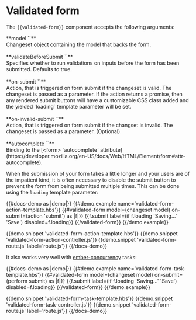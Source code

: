 # Validated form

The `{{validated-form}}` component accepts the following arguments:

<div class="rounded border bg-grey-lightest my-8 p-4">
**model `<Changeset>`**
<br>
Changeset object containing the model that backs the form.
<br>
<br>
**validateBeforeSubmit `<Boolean>`**
<br>
Specifies whether to run validations on inputs before the form has been
submitted. Defaults to true.
<br>
<br>
**on-submit `<Action>`**
<br>
Action, that is triggered on form submit if the changeset is valid. The
changeset is passed as a parameter. If the action returns a promise, then any
rendered submit buttons will have a customizable CSS class added and the yielded
 `loading` template parameter will be set.
<br>
<br>
**on-invalid-submit `<Action>`**
<br>
Action, that is triggered on form submit if the changset is invalid. The
changeset is passed as a parameter. (Optional)
<br>
<br>
**autocomplete `<String>`**
<br>
Binding to the [&lt;form&gt; `autocomplete`
attribute](https://developer.mozilla.org/en-US/docs/Web/HTML/Element/form#attr-autocomplete).
</div>

When the submission of your form takes a little longer and your users are of
the impatient kind, it is often necessary to disable the submit button to
prevent the form from being submitted multiple times. This can be done using
the `loading` template parameter:

<!-- prettier-ignore-start -->
{{#docs-demo as |demo|}}
  {{#demo.example name='validated-form-action-template.hbs'}}
    {{#validated-form model=(changeset model) on-submit=(action 'submit') as |f|}}
      {{f.submit label=(if f.loading 'Saving...' 'Save') disabled=f.loading}}
    {{/validated-form}}
  {{/demo.example}}

  {{demo.snippet 'validated-form-action-template.hbs'}}
  {{demo.snippet 'validated-form-action-controller.js'}}
  {{demo.snippet 'validated-form-route.js' label='route.js'}}
{{/docs-demo}}
<!-- prettier-ignore-end -->

It also works very well with [ember-concurrency](http://ember-concurrency.com/) tasks:

<!-- prettier-ignore-start -->
{{#docs-demo as |demo|}}
  {{#demo.example name='validated-form-task-template.hbs'}}
    {{#validated-form model=(changeset model) on-submit=(perform submit) as |f|}}
      {{f.submit label=(if f.loading 'Saving...' 'Save') disabled=f.loading}}
    {{/validated-form}}
  {{/demo.example}}

  {{demo.snippet 'validated-form-task-template.hbs'}}
  {{demo.snippet 'validated-form-task-controller.js'}}
  {{demo.snippet 'validated-form-route.js' label='route.js'}}
{{/docs-demo}}
<!-- prettier-ignore-end -->
